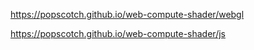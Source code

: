 https://popscotch.github.io/web-compute-shader/webgl

https://popscotch.github.io/web-compute-shader/js